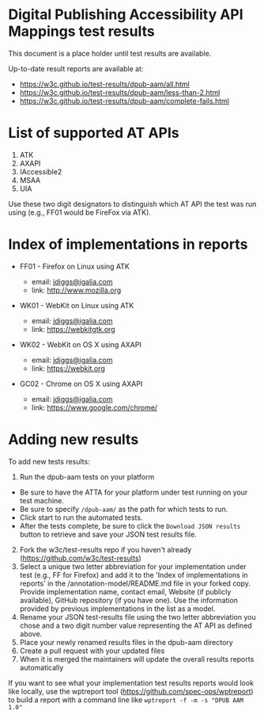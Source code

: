 Digital Publishing Accessibility API Mappings test results
==========================================================

This document is a place holder until test results are available.

Up-to-date result reports are available at:

* https://w3c.github.io/test-results/dpub-aam/all.html
* https://w3c.github.io/test-results/dpub-aam/less-than-2.html
* https://w3c.github.io/test-results/dpub-aam/complete-fails.html

List of supported AT APIs
=========================

01. ATK
02. AXAPI
03. IAccessible2
04. MSAA
05. UIA

Use these two digit designators to distinguish which AT API the test was run using (e.g., FF01 would be FireFox via ATK).


Index of implementations in reports
===================================

* FF01 - Firefox on Linux using ATK
  * email: jdiggs@igalia.com
  * link: http://www.mozilla.org

* WK01 - WebKit on Linux using ATK
  * email: jdiggs@igalia.com
  * link: https://webkitgtk.org

* WK02 - WebKit on OS X using AXAPI
  * email: jdiggs@igalia.com
  * link: https://webkit.org

* GC02 - Chrome on OS X using AXAPI
  * email: jdiggs@igalia.com
  * link: https://www.google.com/chrome/

Adding new results
==================

To add new tests results:

1. Run the dpub-aam tests on your platform 
  * Be sure to have the ATTA for your platform under test running on your test machine.
  * Be sure to specify `/dpub-aam/` as the path for which tests to run.
  * Click start to run the automated tests.
  * After the tests complete, be sure to click the `Download JSON results` button to retrieve and save your JSON test results file.
2. Fork the w3c/test-results repo if you haven't already (https://github.com/w3c/test-results)
3. Select a unique two letter abbreviation for your implementation under test (e.g., FF for Firefox) and add it to the 'Index of implementations in reports' in the /annotation-model/README.md file in your forked copy. Provide implementation name, contact email, Website (if publicly available), GitHub repository (if you have one). Use the information provided by previous implementations in the list as a model.
4. Rename your JSON test-results file using the two letter abbreviation you chose and a two digit number value representing the AT API as
   defined above.
5. Place your newly renamed results files in the dpub-aam directory
6. Create a pull request with your updated files
7. When it is merged the maintainers will update the overall results reports automatically

If you want to see what your implementation test results reports would look like locally, use the wptreport tool (https://github.com/spec-ops/wptreport) to build a report with a command line like `wptreport -f -m -s "DPUB AAM 1.0"`

